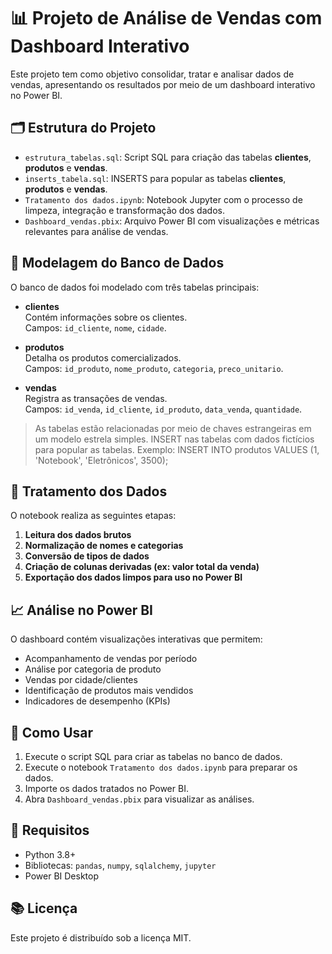 # 📊 Projeto de Análise de Vendas com Dashboard Interativo

Este projeto tem como objetivo consolidar, tratar e analisar dados de vendas, apresentando os resultados por meio de um dashboard interativo no Power BI.

## 🗂️ Estrutura do Projeto

- `estrutura_tabelas.sql`: Script SQL para criação das tabelas **clientes**, **produtos** e **vendas**.
-  `inserts_tabela.sql`: INSERTS para popular as tabelas **clientes**, **produtos** e **vendas**.
- `Tratamento dos dados.ipynb`: Notebook Jupyter com o processo de limpeza, integração e transformação dos dados.
- `Dashboard_vendas.pbix`: Arquivo Power BI com visualizações e métricas relevantes para análise de vendas.

## 🧱 Modelagem do Banco de Dados

O banco de dados foi modelado com três tabelas principais:

- **clientes**  
  Contém informações sobre os clientes.  
  Campos: `id_cliente`, `nome`, `cidade`.

- **produtos**  
  Detalha os produtos comercializados.  
  Campos: `id_produto`, `nome_produto`, `categoria`, `preco_unitario`.

- **vendas**  
  Registra as transações de vendas.  
  Campos: `id_venda`, `id_cliente`, `id_produto`, `data_venda`, `quantidade`.

> As tabelas estão relacionadas por meio de chaves estrangeiras em um modelo estrela simples.
INSERT nas tabelas com dados fictícios para popular as tabelas.
> Exemplo: INSERT INTO produtos VALUES (1, 'Notebook', 'Eletrônicos', 3500);

## 🔧 Tratamento dos Dados

O notebook realiza as seguintes etapas:

1. **Leitura dos dados brutos**
2. **Normalização de nomes e categorias**
3. **Conversão de tipos de dados**
4. **Criação de colunas derivadas (ex: valor total da venda)**
5. **Exportação dos dados limpos para uso no Power BI**

## 📈 Análise no Power BI

O dashboard contém visualizações interativas que permitem:

- Acompanhamento de vendas por período
- Análise por categoria de produto
- Vendas por cidade/clientes
- Identificação de produtos mais vendidos
- Indicadores de desempenho (KPIs)

## 🚀 Como Usar

1. Execute o script SQL para criar as tabelas no banco de dados.
2. Execute o notebook `Tratamento dos dados.ipynb` para preparar os dados.
3. Importe os dados tratados no Power BI.
4. Abra `Dashboard_vendas.pbix` para visualizar as análises.

## 📌 Requisitos

- Python 3.8+
- Bibliotecas: `pandas`, `numpy`, `sqlalchemy`, `jupyter`
- Power BI Desktop

## 📚 Licença

Este projeto é distribuído sob a licença MIT.
